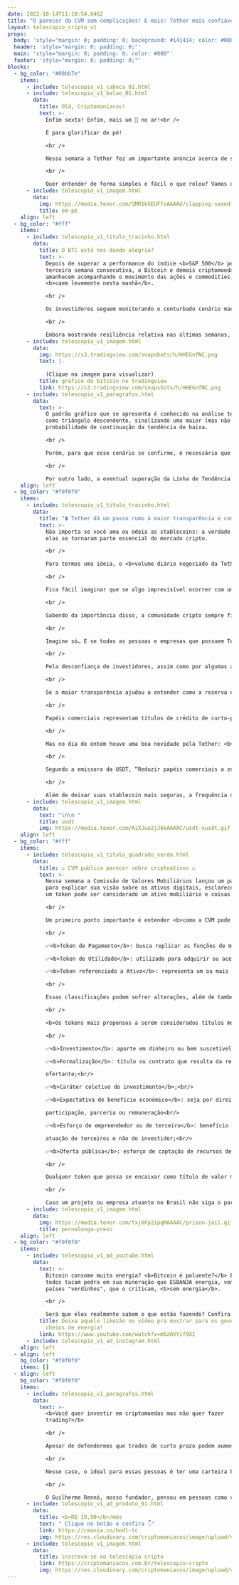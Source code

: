 ```yaml
---
date: 2022-10-14T11:10:54.846Z
title: "O parecer da CVM sem complicações! E mais: Tether mais confiável? 💰"
layout: telescopio_cripto_v1
props:
  body: 'style="margin: 0; padding: 0; background: #141414; color: #000"'
  header: 'style="margin: 0; padding: 0;"'
  main: 'style="margin: 0; padding: 0; color: #000"'
  footer: 'style="margin: 0; padding: 0;"'
blocks:
  - bg_color: "#00bb7e"
    items:
      - include: telescopio_v1_cabeca_01.html
      - include: telescopio_v1_balao_01.html
        data:
          title: Olá, Criptomaníacos!
          text: >-
            Enfim sexta! Enfim, mais um 🔭 no ar!<br />

            É para glorificar de pé!

            <br />

            Nessa semana a Tether fez um importante anúncio acerca de suas reservas. Um outro ponto de destaque foi o parecer da CVM em relação aos criptoativos.

            <br />

            Quer entender de forma simples e fácil o que rolou? Vamos que vamos!
      - include: telescopio_v1_imagem.html
        data:
          img: https://media.tenor.com/SMR1kGEUFFoAAAAd/clapping-saved-by-the-bell.gif
          title: em-pé
    align: left
  - bg_color: "#fff"
    items:
      - include: telescopio_v1_titulo_tracinho.html
        data:
          title: O BTC está nos dando alegria?
          text: >-
            Depois de superar a performance do índice <b>S&P 500</b> pela
            terceira semana consecutiva, o Bitcoin e demais criptomoedas
            amanhecem acompanhando o movimento das ações e commodities, que
            <b>caem levemente nesta manhã</b>.

            <br />

            Os investidores seguem monitorando o conturbado cenário macroeconômico, que traz a divulgação de importantes <b>dados de inflação nos EUA e China</b> ao longo da semana, além da ata da última <b>reunião do FOMC</b>, devendo trazer <b>volatilidade</b> adicional para as cotações.

            <br />

            Embora mostrando resiliência relativa nas últimas semanas, o Bitcoin ainda permanece negociando em estrutura de consolidação, dentro de uma <b>tendência de baixa</b> que dura desde novembro de 2021.
      - include: telescopio_v1_imagem.html
        data:
          img: https://s3.tradingview.com/snapshots/h/HHEGnfNC.png
          text: |-
            
            (Clique na imagem para visualizar)
          title: grafico do bitcoin no tradingview
          link: https://s3.tradingview.com/snapshots/h/HHEGnfNC.png
      - include: telescopio_v1_paragrafos.html
        data:
          text: >-
            O padrão gráfico que se apresenta é conhecido na análise técnica
            como triângulo descendente, sinalizando uma maior (mas não única)
            probabilidade de continuação da tendência de baixa.

            <br />

            Porém, para que esse cenário se confirme, é necessário que ocorra o rompimento da região de suporte marcada pelo retângulo entre <b>US$18.000 e US$19.000</b>.

            <br />

            Por outro lado, a eventual superação da Linha de Tendência de Baixa (LTB) amarela pode marcar o fim do movimento vendedor, dando início a uma <b>recuperação mais robusta</b> para o Bitcoin e o mercado cripto como um todo. 
    align: left
  - bg_color: "#f0f0f0"
    items:
      - include: telescopio_v1_titulo_tracinho.html
        data:
          title: "💲 Tether dá um passo rumo à maior transparência e confiabilidade "
          text: >-
            Não importa se você ama ou odeia as stablecoins: a verdade é que
            elas se tornaram parte essencial do mercado cripto.

            <br />

            Para termos uma ideia, o <b>volume diário negociado da Tether</b>, também conhecida pelo seu ticker USDT,<b> é maior do que o volume de negociação do próprio Bitcoin</b>.

            <br />

            Fica fácil imaginar que se algo imprevisível ocorrer com uma grande stablecoin, que é o caso da Tether, todo o ecossistema cripto será afetado.

            <br />

            Sabendo da importância disso, a comunidade cripto sempre ficou de olho no ativo e mostra preocupação sobre a reserva de sua emissora. 

            <br />

            Imagine só… E se todas as pessoas e empresas que possuem Tether precisarem trocar seus tokens por dólares? <b>Será que existe uma reserva real para cada unidade de ativo emitido?</b>

            <br />

            Pela desconfiança de investidores, assim como por algumas acusações e suspeitas a respeito das reservas da Tether, relatórios trimestrais começaram a ser emitidos com o intuito de tranquilizar os usuários do token.

            <br />

            Se a maior transparência ajudou a entender como a reserva era feita, um ponto de grande alerta e crítica foi levantado: <b>mais de 30 bilhões de dólares estavam alocados em papéis comerciais</b>. Há cerca de um ano atrás, a Bloomberg especulou que a Tether podia ter uma exposição exagerada a <b>papéis comerciais chineses</b> em um momento em que o <b>setor imobiliários do país estava à beira do colapso</b>.

            <br />

            Papéis comerciais representam títulos de crédito de curto-prazo emitidos para financiar défices de tesouraria. Ou seja, são empréstimos a curto-prazo com <b>riscos consideráveis e poucas garantias</b>.

            <br />

            Mas no dia de ontem houve uma boa novidade pela Tether: <b>todos os papéis comerciais da empresa foram substituídos por letras do Tesouro dos Estados Unidos</b>. Essas treasuries são títulos de dívida emitidos pelo governo americano, e têm o intuito de arrecadar recursos e financiar a dívida nacional dos Estados Unidos.

            <br />

            Segundo a emissora da USDT, “Reduzir papéis comerciais a zero demonstra o compromisso da Tether em lastrear seus tokens com as reservas mais seguras do mercado”.

            <br />

            Além de deixar suas stablecoin mais seguras, a frequência de <b>relatórios sobre as reservas da Tether passará de trimestral para mensal</b>, dando mais um upgrade na transparência da empresa.
      - include: telescopio_v1_imagem.html
        data:
          text: "\n\n "
          title: usdt
          img: https://media.tenor.com/AiXJuo2jJ6kAAAAC/usdt-xusdt.gif
    align: left
  - bg_color: "#fff"
    items:
      - include: telescopio_v1_titulo_quadrado_verde.html
        data:
          title: ⚖️ CVM publica parecer sobre criptoativos ⚖️
          text: >-
            Nessa semana a Comissão de Valores Mobiliários lançou um parecer
            para explicar sua visão sobre os ativos digitais, esclarecer quando
            um token pode ser considerado um ativo mobiliário e coisas do tipo… 

            <br />

            Um primeiro ponto importante é entender <b>como a CVM pode classificar um token</b>:

            <br />

            ✅<b>Token de Pagamento</b>: busca replicar as funções de moeda (unidade de conta, meio de troca e reserva de valor)<br/>

            ✅<b>Token de Utilidade</b>: utilizado para adquirir ou acessar determinados produtos ou serviços;<br/>

            ✅<b>Token referenciado a Ativo</b>: representa um ou mais ativos, tangíveis ou intangíveis. São exemplos os “security tokens”, as stablecoins 11 , os non-fungible tokens (NFTs) e os demais ativos objeto de operações de “tokenização”.

            <br />

            Essas classificações podem sofrer alterações, além de também entender que <b>um token pode ser classificado em mais de uma categoria</b>.

            <br />

            <b>Os tokens mais propensos a serem considerados títulos mobiliários e, portanto, estar sujeitos a regulações, são os referenciados a ativos</b>. Quando o órgão analisar um contrato de investimento coletivo, esses são <b>pontos importantes para a decisão sobre ter ou não valor mobiliário</b>:

            <br />

            ✅<b>Investimento</b>: aporte em dinheiro ou bem suscetível de avaliação econômica;<br/>

            ✅<b>Formalização</b>: título ou contrato que resulta da relação entre investidor e

            ofertante;<br/>

            ✅<b>Caráter coletivo do investimento</b>;<br/>

            ✅<b>Expectativa de benefício econômico</b>: seja por direito a alguma forma de

            participação, parceria ou remuneração<br/>

            ✅<b>Esforço de empreendedor ou de terceiro</b>: benefício econômico resulta da

            atuação de terceiros e não do investidor;<br/>

            ✅<b>Oferta pública</b>: esforço de captação de recursos de forma popular.

            <br />

            Qualquer token que possa se encaixar como título de valor mobiliário deve ser ofertado em alguma <b>plataforma licenciada pela CVM</b>, contendo <b>informações claras e transparentes</b> sobre a arrecadação e uso dos fundos.

            <br />

            Caso um projeto ou empresa atuante no Brasil não siga o parecer, o Ministério Público e a Polícia Federal poderão ser acionados para a <b>investigação e possível processo criminal</b>.
      - include: telescopio_v1_imagem.html
        data:
          img: https://media.tenor.com/txj6Fp2ipqMAAAAC/prison-jail.gif
          title: pernalonga-preso
    align: left
  - bg_color: "#f0f0f0"
    items:
      - include: telescopio_v1_ad_youtube.html
        data:
          text: >-
            Bitcoin consome muita energia? <b>Bitcoin é poluente?</b> Enquanto
            todos tacam pedra em sua mineração que ESBANJA energia, vemos os
            países "verdinhos", que o criticam, <b>sem energia</b>. 

            <br />

            Será que eles realmente sabem o que estão fazendo? Confira com o Guilherme!
          title: Deixa aquele likezão no vídeo pra mostrar para os governos que somos
            cheios de energia!
          link: https://www.youtube.com/watch?v=m5zOVYif9XI
      - include: telescopio_v1_ad_instagram.html
    align: left
  - align: left
    bg_color: "#f0f0f0"
    items: []
  - align: left
    bg_color: "#f0f0f0"
    items:
      - include: telescopio_v1_paragrafos.html
        data:
          text: >-
            <b>Você quer investir em criptomoedas mas não quer fazer
            trading?</b>

            <br />

            Apesar de defendermos que trades de curto prazo podem aumentar sua rentabilidade, entendemos que nem todo mundo tem o tempo disponível pra operar.

            <br />

            Nesse caso, o ideal para essas pessoas é ter uma carteira bem fundamentada para o longo prazo, cujo objetivo seja acumular Bitcoins.

            <br />

            O Guilherme Rennó, nosso fundador, pensou em pessoas como você e decidiu criar a Carteira HODL, voltada para quem quer dar o primeiro passo no mercado cripto sem se preocupar em operar todo dia.
      - include: telescopio_v1_ad_produto_01.html
        data:
          title: <b>R$ 19,90</b>/mês
          text: " Clique no botão e confira 👇"
          link: https://cmania.co/hodl-tc
          img: https://res.cloudinary.com/criptomaniacos/image/upload/v1661372975/telescopio/produtos/logo_carteira_hodl_mhzjq6.png
      - include: telescopio_v1_imagem.html
        data:
          title: inscreva-se no telescópio cripto
          link: https://criptomaniacos.com.br/telescopio-cripto
          img: https://res.cloudinary.com/criptomaniacos/image/upload/v1662133224/telescopio/inscreva-se-telescopio.png
---
```

